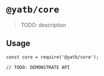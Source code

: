 # `@yatb/core`

> TODO: description

## Usage

```
const core = require('@yatb/core');

// TODO: DEMONSTRATE API
```
